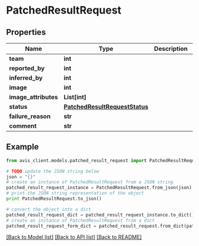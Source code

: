 # PatchedResultRequest


## Properties

Name | Type | Description | Notes
------------ | ------------- | ------------- | -------------
**team** | **int** |  | [optional] 
**reported_by** | **int** |  | [optional] 
**inferred_by** | **int** |  | [optional] 
**image** | **int** |  | [optional] 
**image_attributes** | **List[int]** |  | [optional] 
**status** | [**PatchedResultRequestStatus**](PatchedResultRequestStatus.md) |  | [optional] 
**failure_reason** | **str** |  | [optional] 
**comment** | **str** |  | [optional] 

## Example

```python
from avis_client.models.patched_result_request import PatchedResultRequest

# TODO update the JSON string below
json = "{}"
# create an instance of PatchedResultRequest from a JSON string
patched_result_request_instance = PatchedResultRequest.from_json(json)
# print the JSON string representation of the object
print PatchedResultRequest.to_json()

# convert the object into a dict
patched_result_request_dict = patched_result_request_instance.to_dict()
# create an instance of PatchedResultRequest from a dict
patched_result_request_form_dict = patched_result_request.from_dict(patched_result_request_dict)
```
[[Back to Model list]](../README.md#documentation-for-models) [[Back to API list]](../README.md#documentation-for-api-endpoints) [[Back to README]](../README.md)


